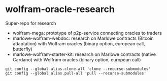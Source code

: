 # wolfram-oracle-research
Super-repo for research

- wolfram-mega: prototype of p2p-service connecting oracles to traders
- marlowe-wolfram-webdoc: research on Marlowe contracts (Bitcoin adaptation) with Wolfram oracles (binary option, european call, butterfly)
- marlowe-wolfram-starter-kit: research on Marlowe contracts (native Cardano) with Wolfram oracles (binary option, european call)

```
git config --global alias.clone-all 'clone --recurse-submodules'
git config --global alias.pull-all 'pull --recurse-submodules'
```
